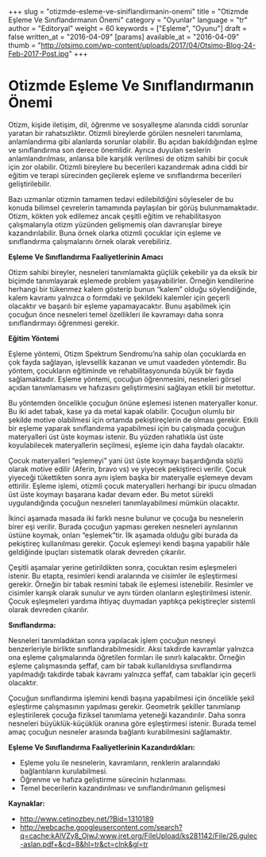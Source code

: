 +++
slug = "otizmde-esleme-ve-siniflandirmanin-onemi"
title = "Otizmde Eşleme Ve Sınıflandırmanın Önemi"
category = "Oyunlar"
language = "tr"
author = "Editoryal"
weight = 60
keywords = ["Eşleme", "Oyunu"]
draft = false
written_at = "2016-04-09"
[params]
available_at = "2016-04-09"
thumb = "http://otsimo.com/wp-content/uploads/2017/04/Otsimo-Blog-24-Feb-2017-Post.jpg"
+++


# Otizmde Eşleme Ve Sınıflandırmanın Önemi

Otizm, kişide iletişim, dil, öğrenme ve sosyalleşme alanında ciddi sorunlar yaratan bir rahatsızlıktır. Otizmli bireylerde görülen nesneleri tanımlama, anlamlandırma gibi alanlarda sorunlar olabilir. Bu açıdan bakıldığından eşlme ve sınıflandırma son derece önemlidir. Ayrıca duyulan seslerin anlamlandırılması, anlansa bile karşılık verilmesi de otizm sahibi bir çocuk için zor olabilir. Otizmli bireylere bu becerileri kazandırmak adına ciddi bir eğitim ve terapi sürecinden geçilerek eşleme ve sınıflandırma becerileri geliştirilebilir.

Bazı uzmanlar otizmin tamamen tedavi edilebildiğini söyleseler de bu konuda bilimsel çevrelerin tamamında paylaşılan bir görüş bulunmamaktadır. Otizm, kökten yok edilemez ancak çeşitli eğitim ve rehabilitasyon çalışmalarıyla otizm yüzünden gelişmemiş olan davranışlar bireye kazandırılabilir. Buna örnek olarka otizmli çocuklar için eşleme ve sınıflandırma çalışmalarını örnek olarak verebiliriz.

**Eşleme Ve Sınıflandırma Faaliyetlerinin Amacı**

Otizm sahibi bireyler, nesneleri tanımlamakta güçlük çekebilir ya da eksik bir biçimde tanımlayarak eşlemede problem yaşayabilirler. Örneğin kendilerine herhangi bir tükenmez kalem gösterip bunun “kalem” olduğu söylendiğinde, kalem kavramı yalnızca o formdaki ve şekildeki kalemler için geçerli olacaktır ve başarılı bir eşleme yapamayacaktır. Bunu aşabilmek için çocuğun önce nesneleri temel özellikleri ile kavramayı daha sonra sınıflandırmayı öğrenmesi gerekir.

**Eğitim Yöntemi**

Eşleme yöntemi, Otizm Spektrum Sendromu’na sahip olan çocuklarda en çok fayda sağlayan, işlevsellik kazanan ve umut vaadeden yöntemdir. Bu yöntem, çocukların eğitiminde ve rehabilitasyonunda büyük bir fayda sağlamaktadır. Eşleme yöntemi, çocuğun öğrenmesini, nesneleri görsel açıdan tanımlamasını ve hafızasını geliştirmesini sağlayan etkili bir metottur.

Bu yöntemden öncelikle çocuğun önüne eşlemesi istenen materyaller konur. Bu iki adet tabak, kase ya da metal kapak olabilir. Çocuğun olumlu bir şekilde motive olabilmesi için ortamda pekiştireçlerin de olması gerekir. Etkili bir eşleme yaparak sınıflandırma yapabilmesi için bu çalışmada çocuğun materyalleri üst üste koyması istenir. Bu yüzden rahatlıkla üst üste koyulabilecek materyallerin seçilmesi, eşleme için daha faydalı olacaktır.

Çocuk materyalleri “eşlemeyi” yani üst üste koymayı başardığında sözlü olarak motive edilir (Aferin, bravo vs) ve yiyecek pekiştireci verilir. Çocuk yiyeceği tükettikten sonra aynı işlem başka bir materyalle eşlemeye devam ettirilir. Eşleme işlemi, otizmli çocuk materyalleri herhangi bir ipucu olmadan üst üste koymayı başarana kadar devam eder. Bu metot sürekli uygulandığında çocuğun nesneleri tanımlayabilmesi mümkün olacaktır.

İkinci aşamada masada iki farklı nesne bulunur ve çocuğa bu nesnelerin birer eşi verilir. Burada çocuğun yapması gereken nesneleri aynılarının üstüne koymak, onları “eşlemek”tir. İlk aşamada olduğu gibi burada da pekiştireç kullanılması gerekir. Çocuk eşlemeyi kendi başına yapabilir hâle geldiğinde ipuçları sistematik olarak devreden çıkarılır.

Çeşitli aşamalar yerine getirildikten sonra, çocuktan resim eşleşmeleri istenir. Bu etapta, resimleri kendi aralarında ve cisimler ile eşleştirmesi gerekir. Örneğin bir tabak resmini tabak ile eşlemesi istenebilir. Resimler ve cisimler karışık olarak sunulur ve aynı türden olanların eşleştirilmesi istenir. Çocuk eşleşmeleri yardıma ihtiyaç duymadan yaptıkça pekiştireçler sistemli olarak devreden çıkarılır.

**Sınıflandırma:**

Nesneleri tanımladıktan sonra yapılacak işlem çocuğun nesneyi benzerleriyle birlikte sınıflandırabilmesidir. Aksi takdirde kavramlar yalnızca ona eşleme çalışmalarında öğretilen formları ile sınırlı kalacaktır. Örneğin eşleme çalışmasında şeffaf, cam bir tabak kullanıldıysa sınıflandırma yapılmadığı takdirde tabak kavramı yalnızca şeffaf, cam tabaklar için geçerli olacaktır.

Çocuğun sınıflandırma işlemini kendi başına yapabilmesi için öncelikle şekil eşleştirme çalışmasının yapılması gerekir. Geometrik şekiller tanımlanıp eşleştirilerek çocuğa fiziksel tanımlama yeteneği kazandırılır. Daha sonra nesneleri büyüklük-küçüklük oranına göre eşleştirmesi istenir. Burada temel amaç çocuğun nesneler arasında bağlantı kurabilmesini sağlamaktır.

**Eşleme Ve Sınıflandırma Faaliyetlerinin Kazandırdıkları:**

  * Eşleme yolu ile nesnelerin, kavramların, renklerin aralarındaki bağlantıların kurulabilmesi.
  * Öğrenme ve hafıza geliştirme sürecinin hızlanması.
  * Temel becerilerin kazandırılması ve sınıflandırılmanın gelişmesi

**Kaynaklar:**

  * http://www.cetinozbey.net/?Bid=1310189
  * http://webcache.googleusercontent.com/search?q=cache:kAlVZy8_OjwJ:www.jret.org/FileUpload/ks281142/File/26.gulec-aslan.pdf+&cd=8&hl=tr&ct=clnk&gl=tr
